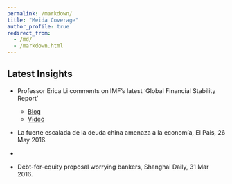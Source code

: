 ```yaml
---
permalink: /markdown/
title: "Meida Coverage"
author_profile: true
redirect_from: 
  - /md/
  - /markdown.html
---
```


## Latest Insights

* Professor Erica Li comments on IMF’s latest ‘Global Financial Stability Report’
  * [Blog]([https://shopify.github.io/liquid/tags/control-flow/](https://english.ckgsb.edu.cn/blog/professor-erica-li-comments-on-imfs-latest-global-financial-stability-report/))
  * [Video](https://english.ckgsb.edu.cn/video/professor-erica-li-comments-on-imfs-latest-global-financial-stability-report/)

* La fuerte escalada de la deuda china amenaza a la economía, El Pais, 26 May 2016.
* 
* Debt-for-equity proposal worrying bankers, Shanghai Daily, 31 Mar 2016.
